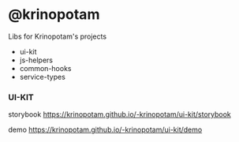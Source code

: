 # @krinopotam
Libs for Krinopotam's projects
- ui-kit
- js-helpers
- common-hooks
- service-types

### UI-KIT
storybook
https://krinopotam.github.io/-krinopotam/ui-kit/storybook

demo
https://krinopotam.github.io/-krinopotam/ui-kit/demo
